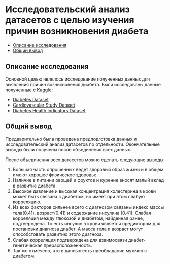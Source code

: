 # Исследовательский анализ датасетов с целью изучения причин возникновения диабета
  * [Описание исследования](#Описание-исследования)
  * [Общий вывод](#Общий-вывод)

## Описание исследования
Основной целью являлось исследование полученных данных для выявления причин возникновения диабета. Были исследованы данные полученные с Kaggle:

* [Diabetes Dataset](https://www.kaggle.com/datasets/mathchi/diabetes-data-set)
* [Cardiovascular Study Dataset](https://www.kaggle.com/datasets/christofel04/cardiovascular-study-dataset-predict-heart-disea)
* [Diabetes Health Indicators Dataset](https://www.kaggle.com/datasets/alexteboul/diabetes-health-indicators-dataset)

## Общий вывод
Предварительно была проведена предподготовка данных и исследовательский анализ датасетов по отдельности. Окончательные выводы были получены после объединения всех данных. 

После объединения всех датасетов можно сделать следующие выводы:
1. Большая часть опрошенных ведет здоровый образ жизни и в общем имеют хорошее физическое здоровье.
2. Наличие в питании овощей и фруктов и  курение вносят малый вклад в развитие диабета.
3. Высокое давление и высокая концентрация холестерина в крови может быть связана с диабетом, но имеет при этом слабую корреляцию.
4. Из всех факторов сильнее всего с диагнозом связаны индекс массы тела(0.41), возраст(0.41) и содержание инсулина (0.41). Слабая корреляция между глюкозой и диабетом, найденная ранее, подтверждена.
То есть инсулин в крови является предиктором для постановки диагноза диабет. А масса тела и возраст могут способстовать развитию этого диагноза.
5. Слабая корреляция подтверждена для взаимосвязи диабет-генетическая прерасположенность.
6. Так же отмечено, что в данных есть преобладание мужчин с диабетом.

